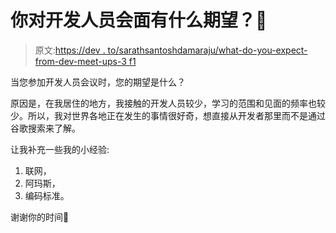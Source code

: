 # 你对开发人员会面有什么期望？🤝

> 原文:[https://dev . to/sarathsantoshdamaraju/what-do-you-expect-from-dev-meet-ups-3 f1](https://dev.to/sarathsantoshdamaraju/what-do-you-expect-from-dev-meet-ups--3f1)

当您参加开发人员会议时，您的期望是什么？

原因是，在我居住的地方，我接触的开发人员较少，学习的范围和见面的频率也较少。所以，我对世界各地正在发生的事情很好奇，想直接从开发者那里而不是通过谷歌搜索来了解。

让我补充一些我的小经验:

1.  联网，
2.  阿玛斯，
3.  编码标准。

谢谢你的时间🙌